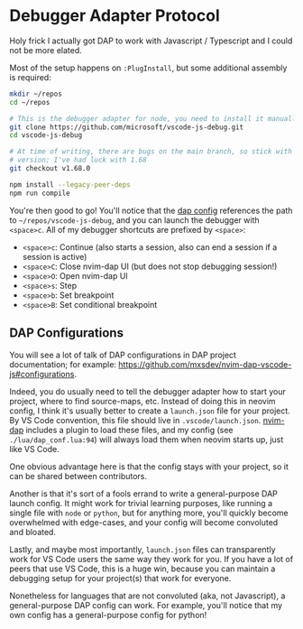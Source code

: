 # Debugger Adapter Protocol

Holy frick I actually got DAP to work with Javascript / Typescript and I could
not be more elated.

Most of the setup happens on `:PlugInstall`, but some additional assembly is
required:

```bash
mkdir ~/repos
cd ~/repos

# This is the debugger adapter for node, you need to install it manually
git clone https://github.com/microsoft/vscode-js-debug.git
cd vscode-js-debug

# At time of writing, there are bugs on the main branch, so stick with a stable
# version; I've had luck with 1.68
git checkout v1.68.0

npm install --legacy-peer-deps
npm run compile
```

You're then good to go! You'll notice that the [dap config](./lua/dap_conf.lua)
references the path to `~/repos/vscode-js-debug`, and you can launch the
debugger with `<space>c`. All of my debugger shortcuts are prefixed by
`<space>`:

- `<space>c`: Continue (also starts a session, also can end a session if a
  session is active)
- `<space>C`: Close nvim-dap UI (but does not stop debugging session!)
- `<space>O`: Open nvim-dap UI
- `<space>s`: Step
- `<space>b`: Set breakpoint
- `<space>B`: Set conditional breakpoint

## DAP Configurations

You will see a lot of talk of DAP configurations in DAP project documentation;
for example: https://github.com/mxsdev/nvim-dap-vscode-js#configurations.

Indeed, you do usually need to tell the debugger adapter how to start your
project, where to find source-maps, etc. Instead of doing this in neovim
config, I think it's usually better to create a `launch.json` file for your
project. By VS Code convention, this file should live in `.vscode/launch.json`.
[nvim-dap](https://github.com/mfussenegger/nvim-dap) includes a plugin to load
these files, and my config (see `./lua/dap_conf.lua:94`) will always load them
when neovim starts up, just like VS Code.

One obvious advantage here is that the config stays with your project, so it
can be shared between contributors.

Another is that it's sort of a fools errand to write a general-purpose DAP
launch config. It might work for trivial learning purposes, like running a
single file with `node` or `python`, but for anything more, you'll quickly
become overwhelmed with edge-cases, and your config will become convoluted and
bloated.

Lastly, and maybe most importantly, `launch.json` files can transparently work
for VS Code users the same way they work for you. If you have a lot of peers
that use VS Code, this is a huge win, because you can maintain a debugging
setup for your project(s) that work for everyone.

Nonetheless for languages that are not convoluted (aka, not Javascript), a
general-purpose DAP config can work. For example, you'll notice that my own
config has a general-purpose config for python!
